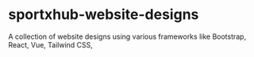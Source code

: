 # sportxhub-website-designs
A collection of website designs using various frameworks like Bootstrap, React, Vue, Tailwind CSS,
